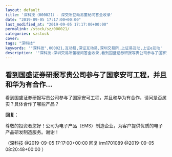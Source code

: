 ```yaml
---
layout: default
title: '深科技（000021）- 深交所互动易董秘问答全收录'
date: "2019-09-05 17:17:00+00:00"
last_modified_at: "2019-09-05 17:17:00+00:00"
permalink: /stock/sz/000021/
categories: szstock
cover: 
tags: "深科技"
keywords: '"深科技",000021,互动易,深证互动易,深圳交易所,上证易互动,上证e互动'
description: '"深科技-深圳交易所董秘问答全收录,看到国盛证券研报写贵公司参与了国家安可工程，并且和华为有合作，请问是否属实？具体合作了哪些产品？"'
---
```


## 看到国盛证券研报写贵公司参与了国家安可工程，并且和华为有合作...

看到国盛证券研报写贵公司参与了国家安可工程，并且和华为有合作，请问是否属实？具体合作了哪些产品？

**回复**：

尊敬的投资者您好！公司为电子产品（EMS）制造企业，为客户提供优质的电子产品研发制造服务。谢谢！ 

（深科技  @2019-09-05 17:17:00+00:00 回复 irm1701089  @2019-09-05 08:20:48+00:00 ）

